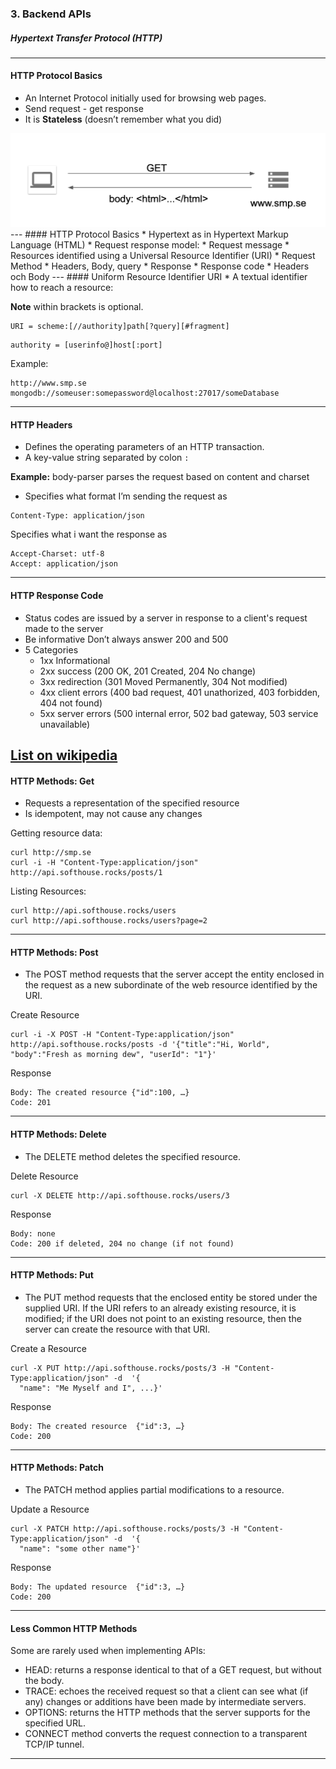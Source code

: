 ### 3. Backend APIs
##### Hypertext Transfer Protocol (HTTP)
---
#### HTTP Protocol Basics</h4>
* An Internet Protocol initially used for browsing web pages.</li>
* Send request - get response</li>
* It is <b>Stateless</b> (doesn’t remember what you did)</li>

<img style="width: 700px;" src="/new/media/backend-api-images/backend-api-3/http.png" alt="http">
---
#### HTTP Protocol Basics</h4>
* Hypertext as in Hypertext Markup Language (HTML)</li>
* Request response model:</li>
  * Request message</li>
    * Resources identified using a Universal Resource Identifier (URI)</li>
    * Request Method</li>
    * Headers, Body, query</li>
  * Response</li>
    * Response code</li>
    * Headers och Body</li>
---
####  Uniform Resource Identifier URI
* A textual identifier how to reach a resource:

**Note** within brackets is optional.

```Shell
URI = scheme:[//authority]path[?query][#fragment]
```
```Shell
authority = [userinfo@]host[:port]
```

Example:
```Shell
http://www.smp.se
mongodb://someuser:somepassword@localhost:27017/someDatabase
```
---
    
####  HTTP Headers
* Defines the operating parameters of an HTTP transaction.
* A key-value string separated by colon ```:```
            
**Example:**  body-parser parses the request based on content and charset

* Specifies what format I’m sending the request as
```Shell
Content-Type: application/json
```
Specifies what i want the response as
```Shell
Accept-Charset: utf-8
Accept: application/json
```
---
####  HTTP Response Code
* Status codes are issued by a server in response to a client's request made to the server
* Be informative Don’t always answer 200 and 500
* 5 Categories
  * 1xx Informational
  * 2xx success (200 OK, 201 Created, 204 No change)
  * 3xx redirection (301 Moved Permanently, 304 Not modified)
  * 4xx client errors (400 bad request, 401 unathorized, 403 forbidden, 404 not found)
  * 5xx server errors (500 internal error, 502 bad gateway, 503 service unavailable)
            
<a href="https://en.wikipedia.org/wiki/List_of_HTTP_status_codes" target="_blank">List on wikipedia</a>
---
####  HTTP Methods: Get

* Requests a representation of the specified resource
* Is idempotent, may not cause any changes
            
Getting resource data:
```Shell
curl http://smp.se
curl -i -H "Content-Type:application/json" http://api.softhouse.rocks/posts/1
```
Listing Resources:
```Shell
curl http://api.softhouse.rocks/users
curl http://api.softhouse.rocks/users?page=2
```
---

####  HTTP Methods: Post

* The POST method requests that the server accept the entity enclosed in the request as a new subordinate of the web resource identified by the URI.

Create Resource
```Shell
curl -i -X POST -H "Content-Type:application/json" http://api.softhouse.rocks/posts -d '{"title":"Hi, World", "body":"Fresh as morning dew", "userId": "1"}'
```
Response
```Shell
Body: The created resource {"id":100, …}
Code: 201
```
---
####  HTTP Methods: Delete

* The DELETE method deletes the specified resource.

Delete Resource

```Shell
curl -X DELETE http://api.softhouse.rocks/users/3
```
Response
```Shell
Body: none
Code: 200 if deleted, 204 no change (if not found)
```
---

####  HTTP Methods: Put

* The PUT method requests that the enclosed entity be stored under the supplied URI. If the URI refers to an already existing resource, it is modified; if the URI does not point to an existing resource, then the server can create the resource with that URI.

Create a Resource

```Shell
curl -X PUT http://api.softhouse.rocks/posts/3 -H "Content-Type:application/json" -d  '{
  "name": "Me Myself and I", ...}'          
```
Response
```Shell
Body: The created resource  {"id":3, …}
Code: 200
```
---

####  HTTP Methods: Patch

* The PATCH method applies partial modifications to a resource.

Update a Resource
```Shell
curl -X PATCH http://api.softhouse.rocks/posts/3 -H "Content-Type:application/json" -d  '{
  "name": "some other name"}'     
```
Response
```Shell
Body: The updated resource  {"id":3, …}
Code: 200            
```
---

#### Less Common HTTP Methods</h4>
Some are rarely used when implementing APIs:
* HEAD: returns a response identical to that of a GET request, but without the body.</li>
* TRACE: echoes the received request so that a client can see what (if any) changes or additions have been made by intermediate servers.</li>
* OPTIONS: returns the HTTP methods that the server supports for the specified URL.</li>
* CONNECT method converts the request connection to a transparent TCP/IP tunnel.</li>
---
